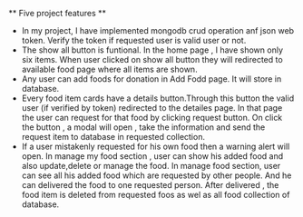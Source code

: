 






** Five project features **

* In my project, I have implemented mongodb crud operation anf json web token. Verify the token if requested user is valid user or not.
* The show all button is funtional. In the home page , I have shown only six items. When user clicked on show all button they will redirected to available food page where all items are shown.
* Any user can add foods for donation in Add Fodd page. It will store in database.
* Every food item cards have a details button.Through this button the valid user (if verified by token) redirected to the detailes page. In that page the user can request for that food by clicking request button. On click the button , a modal will open , take the information and send the request item to database in requested collection.
* If a user mistakenly requested for his own food then a warning alert will open. In manage my food section , user can show his added food and also update,delete or manage the food. In manage food section, user can see all his added food which are requested by other people. And he can delivered the food to one requested person. After delivered , the food item is deleted from requested foos as wel as all food collection of database.